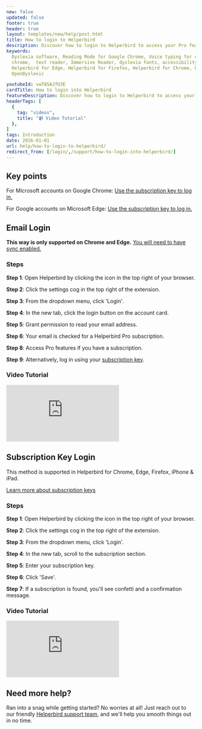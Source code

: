 ```yaml
---
new: false
updated: false
footer: true
header: true
layout: templates/new/help/post.html
title: How to login to Helperbird
description: Discover how to login to Helperbird to access your Pro features.
keywords:
  Dyslexia software, Reading Mode for Google Chrome, Voice typing for chrome, Text to speech for
  chrome,  text reader, Immersive Reader, dyslexia fonts, accessibility software, dyslexia software,
  Helperbird for Edge, Helperbird for Firefox, Helperbird for Chrome, Opendyslexic for Chrome,
  OpenDyslexic

youtubeId: vwT8SAJfU3E
cardTitle: How to login into Helperbird
featureDescription: Discover how to login to Helperbird to access your Pro features.
headerTags: [
  {
    tag: "videos",
    title: "📹 Video Tutorial"
  },
]
tags: Introduction
date: 2016-01-01
url: help/how-to-login-to-helperbird/
redirect_from: [/login/,/support/how-to-login-into-helperbird/]
---
```



## Key points

For Microsoft accounts on Google Chrome: [Use the subscription key to log in.](/help/how-to-use-my-subscription-key/)

For Google accounts on Microsoft Edge: [Use the subscription key to log in.](/help/how-to-use-my-subscription-key/)


## Email Login

**This way is only supported on Chrome and Edge.** [You will need to have sync enabled.](/help/enable-browser-sync-chrome-and-edge/)


### Steps

**Step 1**: Open Helperbird by clicking the icon in the top right of your browser.

**Step 2**: Click the settings cog in the top right of the extension.

**Step 3**: From the dropdown menu, click 'Login'.

**Step 4**: In the new tab, click the login button on the account card.

**Step 5**: Grant permission to read your email address.

**Step 6**: Your email is checked for a Helperbird Pro subscription.

**Step 8**: Access Pro features if you have a subscription.

**Step 9**: Alternatively, log in using your [subscription key](/help/how-to-use-my-subscription-key/).



### Video Tutorial

<div
class="mt-12 mb-12  bg-stone-200 rounded-2xl  aspect-w-16 aspect-h-9"
>
<iframe   
id="videos" 
class="rounded-md shadow-2xl ring-1 ring-gray-900/10"
src="https://www.youtube-nocookie.com/embed/27jqq08vvxI" 
title="YouTube video player" 
frameborder="0"
allow="accelerometer; autoplay; clipboard-write; encrypted-media; gyroscope; picture-in-picture; web-share" 
allowfullscreen>
</iframe>
</div>



## Subscription Key Login 

This method is supported in Helperbird for Chrome, Edge, Firefox, iPhone & iPad.

[Learn more about subscription keys](/help/how-to-use-my-subscription-key/)

### Steps

**Step 1**: Open Helperbird by clicking the icon in the top right of your browser.

**Step 2**: Click the settings cog in the top right of the extension.

**Step 3**: From the dropdown menu, click 'Login'.

**Step 4**: In the new tab, scroll to the subscription section.

**Step 5**: Enter your subscription key.

**Step 6**: Click 'Save'.

**Step 7**: If a subscription is found, you'll see confetti and a confirmation message.




### Video Tutorial

<div
class="mt-12 mb-12  bg-stone-200 rounded-2xl  aspect-w-16 aspect-h-9"
>
<iframe   
id="videos" 
class="rounded-md shadow-2xl ring-1 ring-gray-900/10"
src="https://www.youtube-nocookie.com/embed/27jqq08vvxI" 
title="YouTube video player" 
frameborder="0"
allow="accelerometer; autoplay; clipboard-write; encrypted-media; gyroscope; picture-in-picture; web-share" 
allowfullscreen>
</iframe>
</div>


## Need more help?

Ran into a snag while getting started? No worries at all! Just reach out to our friendly [Helperbird support team](/support/), and we'll help you smooth things out in no time.




